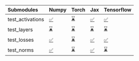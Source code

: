 | Submodules       | Numpy                                                                                                                           | Torch                                                                                                                           | Jax                                                                                                                             | Tensorflow                                                                                                                      |
|:-----------------|:--------------------------------------------------------------------------------------------------------------------------------|:--------------------------------------------------------------------------------------------------------------------------------|:--------------------------------------------------------------------------------------------------------------------------------|:--------------------------------------------------------------------------------------------------------------------------------|
| test_activations | <a href="https://github.com/unifyai/ivy/runs/7972715776?check_suite_focus=true" rel="noopener noreferrer" target="_blank">✅</a> | <a href="https://github.com/unifyai/ivy/runs/7972716431?check_suite_focus=true" rel="noopener noreferrer" target="_blank">⌛</a> | <a href="https://github.com/unifyai/ivy/runs/7972717042?check_suite_focus=true" rel="noopener noreferrer" target="_blank">✅</a> | <a href="https://github.com/unifyai/ivy/runs/7972717566?check_suite_focus=true" rel="noopener noreferrer" target="_blank">✅</a> |
| test_layers      | <a href="https://github.com/unifyai/ivy/runs/7972715945?check_suite_focus=true" rel="noopener noreferrer" target="_blank">⌛</a> | <a href="https://github.com/unifyai/ivy/runs/7972716574?check_suite_focus=true" rel="noopener noreferrer" target="_blank">⌛</a> | <a href="https://github.com/unifyai/ivy/runs/7972717154?check_suite_focus=true" rel="noopener noreferrer" target="_blank">⌛</a> | <a href="https://github.com/unifyai/ivy/runs/7972717674?check_suite_focus=true" rel="noopener noreferrer" target="_blank">⌛</a> |
| test_losses      | <a href="https://github.com/unifyai/ivy/runs/7972716099?check_suite_focus=true" rel="noopener noreferrer" target="_blank">✅</a> | <a href="https://github.com/unifyai/ivy/runs/7972716780?check_suite_focus=true" rel="noopener noreferrer" target="_blank">⌛</a> | <a href="https://github.com/unifyai/ivy/runs/7972717290?check_suite_focus=true" rel="noopener noreferrer" target="_blank">✅</a> | <a href="https://github.com/unifyai/ivy/runs/7972717809?check_suite_focus=true" rel="noopener noreferrer" target="_blank">✅</a> |
| test_norms       | <a href="https://github.com/unifyai/ivy/runs/7972716254?check_suite_focus=true" rel="noopener noreferrer" target="_blank">✅</a> | <a href="https://github.com/unifyai/ivy/runs/7972716910?check_suite_focus=true" rel="noopener noreferrer" target="_blank">⌛</a> | <a href="https://github.com/unifyai/ivy/runs/7972717400?check_suite_focus=true" rel="noopener noreferrer" target="_blank">✅</a> | <a href="https://github.com/unifyai/ivy/runs/7972717920?check_suite_focus=true" rel="noopener noreferrer" target="_blank">⌛</a> |
